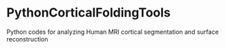 # PythonCorticalFoldingTools
Python codes for analyzing Human MRI cortical segmentation and surface reconstruction
